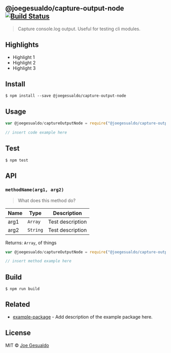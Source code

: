 ## @joegesualdo/capture-output-node [![Build Status](https://travis-ci.org/joegesualdo/capture-output-node.svg?branch=master)](https://travis-ci.org/joegesualdo/capture-output-node)
> Capture console.log output. Useful for testing cli modules.

## Highlights

- Highlight 1
- Highlight 2
- Highlight 3

## Install
```
$ npm install --save @joegesualdo/capture-output-node 
```

## Usage
```javascript
var @joegesualdo/captureOutputNode = require("@joegesualdo/capture-output-node").default

// insert code example here
```

## Test
```
$ npm test
```
## API
### `methodName(arg1, arg2)`
> What does this method do?

| Name | Type | Description |
|------|------|-------------|
| arg1 | `Array` | Test description|
| arg2 | `String` | Test description|

Returns: `Array`, of things

```javascript
var @joegesualdo/captureOutputNode = require("@joegesualdo/capture-output-node").default

// insert method example here
```
## Build
```
$ npm run build
```

## Related
- [example-package]() - Add description of the example package here.

## License
MIT © [Joe Gesualdo]()
